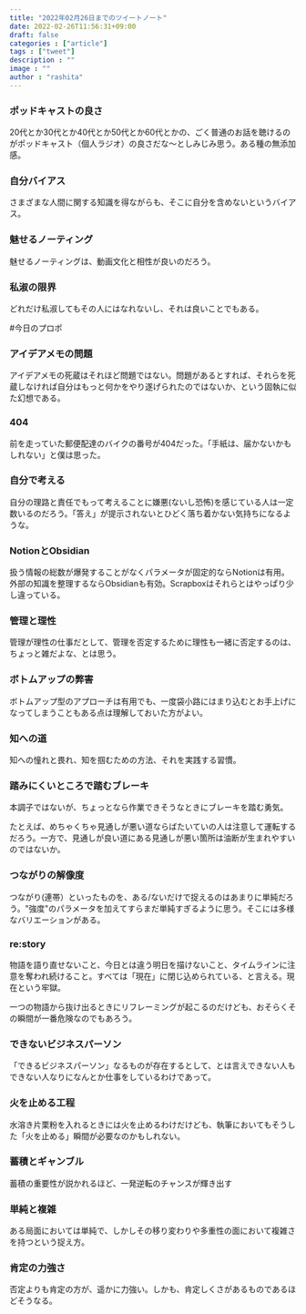 ```yaml
---
title: "2022年02月26日までのツイートノート"
date: 2022-02-26T11:56:31+09:00
draft: false
categories : ["article"]
tags : ["tweet"]
description : ""
image : ""
author : "rashita"
---
```


### ポッドキャストの良さ

20代とか30代とか40代とか50代とか60代とかの、ごく普通のお話を聴けるのがポッドキャスト（個人ラジオ）の良さだな〜としみじみ思う。ある種の無添加感。

### 自分バイアス

さまざまな人間に関する知識を得ながらも、そこに自分を含めないというバイアス。

### 魅せるノーティング

魅せるノーティングは、動画文化と相性が良いのだろう。

### 私淑の限界

どれだけ私淑してもその人にはなれないし、それは良いことでもある。

#今日のプロポ

### アイデアメモの問題

アイデアメモの死蔵はそれほど問題ではない。問題があるとすれば、それらを死蔵しなければ自分はもっと何かをやり遂げられたのではないか、という固執に似た幻想である。

### 404

前を走っていた郵便配達のバイクの番号が404だった。「手紙は、届かないかもしれない」と僕は思った。

### 自分で考える

自分の理路と責任でもって考えることに嫌悪(ないし恐怖)を感じている人は一定数いるのだろう。「答え」が提示されないとひどく落ち着かない気持ちになるような。

### NotionとObsidian

扱う情報の総数が爆発することがなくパラメータが固定的ならNotionは有用。外部の知識を整理するならObsidianも有効。Scrapboxはそれらとはやっぱり少し違っている。

### 管理と理性

管理が理性の仕事だとして、管理を否定するために理性も一緒に否定するのは、ちょっと雑だよな、とは思う。

### ボトムアップの弊害

ボトムアップ型のアプローチは有用でも、一度袋小路にはまり込むとお手上げになってしまうこともある点は理解しておいた方がよい。

### 知への道

知への憧れと畏れ、知を掴むための方法、それを実践する習慣。

### 踏みにくいところで踏むブレーキ

本調子ではないが、ちょっとなら作業できそうなときにブレーキを踏む勇気。

たとえば、めちゃくちゃ見通しが悪い道ならばたいていの人は注意して運転するだろう。一方で、見通しが良い道にある見通しが悪い箇所は油断が生まれやすいのではないか。

### つながりの解像度

つながり(連帯）といったものを、ある/ないだけで捉えるのはあまりに単純だろう。"強度"のパラメータを加えてすらまだ単純すぎるように思う。そこには多様なバリエーションがある。

### re:story

物語を語り直せないこと、今日とは違う明日を描けないこと、タイムラインに注意を奪われ続けること。すべては「現在」に閉じ込められている、と言える。現在という牢獄。

一つの物語から抜け出るときにリフレーミングが起こるのだけども、おそらくその瞬間が一番危険なのでもあろう。

### できないビジネスパーソン

「できるビジネスパーソン」なるものが存在するとして、とは言えできない人もできない人なりになんとか仕事をしているわけであって。

### 火を止める工程

水溶き片栗粉を入れるときには火を止めるわけだけども、執筆においてもそうした「火を止める」瞬間が必要なのかもしれない。

### 蓄積とギャンブル

蓄積の重要性が説かれるほど、一発逆転のチャンスが輝き出す

### 単純と複雑

ある局面においては単純で、しかしその移り変わりや多重性の面において複雑さを持つという捉え方。

### 肯定の力強さ

否定よりも肯定の方が、遥かに力強い。しかも、肯定しくさがあるものであるほどそうなる。
